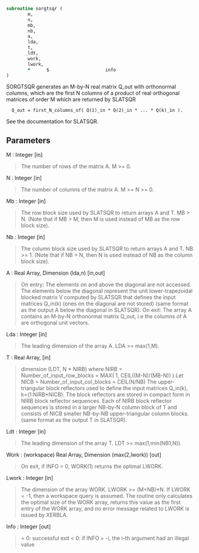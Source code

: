 ```fortran
subroutine sorgtsqr (
		m,
		n,
		mb,
		nb,
		a,
		lda,
		t,
		ldt,
		work,
		lwork,
		*      $                     info
)
```

 SORGTSQR generates an M-by-N real matrix Q_out with orthonormal columns,
 which are the first N columns of a product of real orthogonal
 matrices of order M which are returned by SLATSQR

      Q_out = first_N_columns_of( Q(1)_in * Q(2)_in * ... * Q(k)_in ).

 See the documentation for SLATSQR.

## Parameters
M : Integer [in]
> The number of rows of the matrix A.  M >= 0.

N : Integer [in]
> The number of columns of the matrix A. M >= N >= 0.

Mb : Integer [in]
> The row block size used by SLATSQR to return
> arrays A and T. MB > N.
> (Note that if MB > M, then M is used instead of MB
> as the row block size).

Nb : Integer [in]
> The column block size used by SLATSQR to return
> arrays A and T. NB >= 1.
> (Note that if NB > N, then N is used instead of NB
> as the column block size).

A : Real Array, Dimension (lda,n) [in,out]
> On entry:
> The elements on and above the diagonal are not accessed.
> The elements below the diagonal represent the unit
> lower-trapezoidal blocked matrix V computed by SLATSQR
> that defines the input matrices Q_in(k) (ones on the
> diagonal are not stored) (same format as the output A
> below the diagonal in SLATSQR).
> On exit:
> The array A contains an M-by-N orthonormal matrix Q_out,
> i.e the columns of A are orthogonal unit vectors.

Lda : Integer [in]
> The leading dimension of the array A.  LDA >= max(1,M).

T : Real Array, [in]
> dimension (LDT, N * NIRB)
> where NIRB = Number_of_input_row_blocks
> = MAX( 1, CEIL((M-N)/(MB-N)) )
> Let NICB = Number_of_input_col_blocks
> = CEIL(N/NB)
> The upper-triangular block reflectors used to define the
> input matrices Q_in(k), k=(1:NIRB*NICB). The block
> reflectors are stored in compact form in NIRB block
> reflector sequences. Each of NIRB block reflector sequences
> is stored in a larger NB-by-N column block of T and consists
> of NICB smaller NB-by-NB upper-triangular column blocks.
> (same format as the output T in SLATSQR).

Ldt : Integer [in]
> The leading dimension of the array T.
> LDT >= max(1,min(NB1,N)).

Work : (workspace) Real Array, Dimension (max(2,lwork)) [out]
> On exit, if INFO = 0, WORK(1) returns the optimal LWORK.

Lwork : Integer [in]
> The dimension of the array WORK.  LWORK >= (M+NB)*N.
> If LWORK = -1, then a workspace query is assumed.
> The routine only calculates the optimal size of the WORK
> array, returns this value as the first entry of the WORK
> array, and no error message related to LWORK is issued
> by XERBLA.

Info : Integer [out]
> = 0:  successful exit
> < 0:  if INFO = -i, the i-th argument had an illegal value

